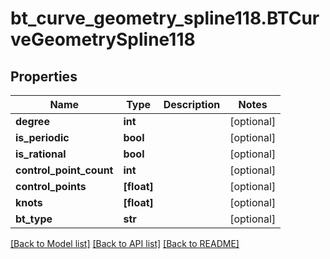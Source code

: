 # bt_curve_geometry_spline118.BTCurveGeometrySpline118

## Properties
Name | Type | Description | Notes
------------ | ------------- | ------------- | -------------
**degree** | **int** |  | [optional] 
**is_periodic** | **bool** |  | [optional] 
**is_rational** | **bool** |  | [optional] 
**control_point_count** | **int** |  | [optional] 
**control_points** | **[float]** |  | [optional] 
**knots** | **[float]** |  | [optional] 
**bt_type** | **str** |  | [optional] 

[[Back to Model list]](../README.md#documentation-for-models) [[Back to API list]](../README.md#documentation-for-api-endpoints) [[Back to README]](../README.md)


